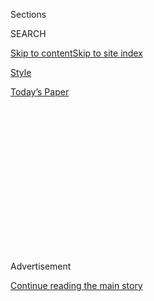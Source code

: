 <div id="app">

<div>

<div>

<div>

<div class="NYTAppHideMasthead css-1q2w90k e1suatyy0">

<div class="section css-ui9rw0 e1suatyy2">

<div class="css-eph4ug er09x8g0">

<div class="css-6n7j50">

</div>

<span class="css-1dv1kvn">Sections</span>

<div class="css-10488qs">

<span class="css-1dv1kvn">SEARCH</span>

</div>

[Skip to content](#site-content)[Skip to site index](#site-index)

</div>

<div id="masthead-section-label" class="css-1wr3we4 eaxe0e00">

[Style](https://www.nytimes.com/section/style)

</div>

<div class="css-10698na e1huz5gh0">

</div>

</div>

<div id="masthead-bar-one" class="section hasLinks css-15hmgas e1csuq9d3">

<div class="css-uqyvli e1csuq9d0">

</div>

<div class="css-1uqjmks e1csuq9d1">

</div>

<div class="css-9e9ivx">

[](https://myaccount.nytimes.com/auth/login?response_type=cookie&client_id=vi)

</div>

<div class="css-1bvtpon e1csuq9d2">

[Today’s Paper](https://www.nytimes.com/section/todayspaper)

</div>

</div>

</div>

</div>

<div data-aria-hidden="false">

<div id="site-content" role="main">

<div>

<div class="css-1aor85t" style="opacity:0.000000001;z-index:-1;visibility:hidden">

<div class="css-1hqnpie">

<div class="css-epjblv">

<span class="css-17xtcya">[Style](/section/style)</span><span class="css-x15j1o">|</span><span class="css-fwqvlz">Disabled
Do-It-Yourselfers Lead Way to Technology Gains</span>

</div>

<div class="css-k008qs">

<div class="css-1iwv8en">

<span class="css-18z7m18"></span>

<div>

</div>

</div>

<span class="css-1n6z4y">https://nyti.ms/38TIFlv</span>

<div class="css-1705lsu">

<div class="css-4xjgmj">

<div class="css-4skfbu" role="toolbar" data-aria-label="Social Media Share buttons, Save button, and Comments Panel with current comment count" data-testid="share-tools">

  - 
  - 
  - 
  - 
    
    <div class="css-6n7j50">
    
    </div>

  - 
  - 

</div>

</div>

</div>

</div>

</div>

</div>

<div id="NYT_TOP_BANNER_REGION" class="css-13pd83m">

</div>

<div id="top-wrapper" class="css-1sy8kpn">

<div id="top-slug" class="css-l9onyx">

Advertisement

</div>

[Continue reading the main story](#after-top)

<div class="ad top-wrapper" style="text-align:center;height:100%;display:block;min-height:250px">

<div id="top" class="place-ad" data-position="top" data-size-key="top">

</div>

</div>

<div id="after-top">

</div>

</div>

<div>

<div id="sponsor-wrapper" class="css-1hyfx7x">

<div id="sponsor-slug" class="css-19vbshk">

Supported by

</div>

[Continue reading the main story](#after-sponsor)

<div id="sponsor" class="ad sponsor-wrapper" style="text-align:center;height:100%;display:block">

</div>

<div id="after-sponsor">

</div>

</div>

<div class="css-186x18t">

</div>

<div class="css-1vkm6nb ehdk2mb0">

# Disabled Do-It-Yourselfers Lead Way to Technology Gains

</div>

So long to overhyped innovations. Hello to tech that embeds
accessibility into everyday devices.

<div class="css-79elbk" data-testid="photoviewer-wrapper">

<div class="css-z3e15g" data-testid="photoviewer-wrapper-hidden">

</div>

<div class="css-1a48zt4 ehw59r15" data-testid="photoviewer-children">

![<span class="css-cnj6d5 e1z0qqy90" itemprop="copyrightHolder"><span class="css-1ly73wi e1tej78p0">Credit...</span><span><span>Hayley
Wall</span></span></span>](https://static01.nyt.com/images/2020/07/14/multimedia/14ADA-TECHNOLOGY/14ADA-TECHNOLOGY-articleLarge.jpg?quality=75&auto=webp&disable=upscale)

</div>

</div>

<div class="css-18e8msd">

<div class="css-vp77d3 epjyd6m0">

<div class="css-1baulvz">

By <span class="css-1baulvz last-byline" itemprop="name">David M.
Perry</span>

</div>

</div>

  - 
    
    <div class="css-ld3wwf e16638kd2">
    
    Published July 14, 2020Updated July 20, 2020
    
    </div>

  - 
    
    <div class="css-4xjgmj">
    
    <div class="css-pvvomx" role="toolbar" data-aria-label="Social Media Share buttons, Save button, and Comments Panel with current comment count" data-testid="share-tools">
    
      - 
      - 
      - 
      - 
        
        <div class="css-6n7j50">
        
        </div>
    
      - 
      - 
    
    </div>
    
    </div>

</div>

</div>

<div class="section meteredContent css-1r7ky0e" name="articleBody" itemprop="articleBody">

<div class="css-1fanzo5 StoryBodyCompanionColumn">

<div class="css-53u6y8">

</div>

</div>

<div class="audioFigureHeading">

### Listen to This Article

<span class="css-16qbtva">Computer-generated audio recording</span>

</div>

<div class="css-qe9gm7">

<div>

</div>

</div>

<div class="css-1fanzo5 StoryBodyCompanionColumn">

<div class="css-53u6y8">

Technology is changing the ways that disabled people interact with the
world; perhaps more important, it’s also shifting how the world
interacts with disabled people.

As the 30th anniversary of the Americans With Disabilities Act
approaches on July 26, many leaders, designers and scholars in the
disability community say that they aren’t excited by stair-climbing
wheelchairs, mechanical exoskeletons or brain-controlled prosthetics.
They are drawn to innovations that embed accessibility into everyday
technologies and the spaces that we all share. Also, they want people to
stop trying to solve problems that don’t exist.

</div>

</div>

<div>

</div>

<div class="css-1fanzo5 StoryBodyCompanionColumn">

<div class="css-53u6y8">

Mark Riccobono, who lost his sight to glaucoma as a child and is
[president of the National Federation of the
Blind](https://www.nfb.org/about-us/leadership/presidents-corner/mark-riccobono),
says that blind people generally love their white canes, a simple and
effective piece of technology. “A couple times a year someone comes to
us and says, ‘We have this great new idea for how to replace the cane\!’
” he said. “We try to be objective, but no. You’re trying to solve a
problem that’s not a problem.”

</div>

</div>

<div class="css-1fanzo5 StoryBodyCompanionColumn">

<div class="css-53u6y8">

Disability technology can be so quotidian that nondisabled users don’t
even notice. GPS and spell-check, so ubiquitous for so many people, are
technologies that assist me with dyslexia. Smartphones, where I find my
GPS, may be the most powerful accessibility devices in history,
especially now that voice control offers an alternative to touch screens
for Blind and low-vision users, or people without the manual dexterity
to operate them. (No interface is perfect, however. Some people might
actually want buttons over sleek screens. And affordability remains a
problem.)

As hubs for accessibility programming, though, smartphones drive down
costs. For example, Fred Downs, who lost his left arm when he stepped on
a land mine during the Vietnam War and is now an advocacy director for
Paralyzed Veterans of America, says that in 1980, screenreaders cost up
to $50,000 a unit and could read one page at a time out loud. Now every
computer, phone and tablet can read nearly any screen. Smartphones
provide navigation, manage hearing aids, run speech apps and can even
drive a wheelchair.

Innovations build off these capabilities, so now, for example,
[companies](https://www.accessexplorer.net/mapping/) are working on
mapping interior spaces to help people navigate them the same way
detailed exterior maps currently do. Those who are disabled [have long
struggled to win the right to work from
home](https://www.nytimes.com/2020/05/27/at-home/work-from-home-history.html);
these days, technologies like cloud computing and video conferencing are
used everywhere and widely accepted at least for office jobs, especially
as the coronavirus pandemic alters so many workplaces. Disabled
employees who do not wish or are not able to go to an office can now
more easily interact with their colleagues.

<div id="NYT_MAIN_CONTENT_1_REGION" class="css-9tf9ac">

<div>

</div>

</div>

Disability-related technologies are not just growing through incremental
adjustments to existing products; transformative ones are on the
horizon. Rory Cooper is director of the [Human Engineering Research
Laboratories](https://www.herl.pitt.edu/), sponsored by the University
of Pittsburgh and the U.S. Department of Veterans Affairs. He was
paralyzed because of a spinal-cord injury in 1980 and has used a
wheelchair since then. Now he is improving mobility devices, including
wheelchairs and scooters, by adapting components designed for vehicles
and drones. Mr. Cooper says he can take new batteries, motors and
algorithms from other industries and build “a much lighter chair with
the same capabilities.”

He has developed a waterproof chair that runs on compressed air,
[originally for a
wheelchair-accessible](https://www.nytimes.com/2017/12/05/opinion/morgans-wonderland-waterpark-kids-play.html)
water park. Water parks are fun, but more important, the innovation will
make it easier for wheelchair users to go out in the rain. Meanwhile,
makers of self-driving cars are now consulting not just Blind users, who
have long been involved, but people with myriad other disabilities,
including those in wheelchairs, who would need to be able to roll into
the vehicle.

</div>

</div>

<div class="css-1fanzo5 StoryBodyCompanionColumn">

<div class="css-53u6y8">

At the New York Public Library’s Dimensions lab, Chancey Fleet, who is
Blind, is working with a team to make spatial learning easier for blind
people and to provide access to information — part of the library’s core
mission — to those who can best get it through touch. Visitors to the
lab in the Heiskell branch of the library in Manhattan are invited to
make 3-D printed objects and tactile graphics, or graphics embedded with
Braille and other textural elements to make their meaning legible by
touch. Ms. Fleet is hoping to end what she calls “image poverty.”

She says as a Blind child, “I thought I was someone who didn’t have any
aptitude at all in STEM, even though I did well academically.” But she
later realized her problem was not with science and technology per se.
”Looking back, it seems as though I was a spatial learner,” she said.
“If the images are there, it turns out that the aptitudes are there.”

Experts in disability and technology, like Ashley Shew, associate
professor at Virginia Tech in the Department of Science, Technology and
Society, says that the best of these projects emerge out of the
DIY-culture so prominent within disabled communities. Too often, the
biggest and most promising innovations may come with hidden barriers,
like cost, maintenance and the need to customize them.

“We’ve been misled,” said Ms. Shew, who identifies as multiply disabled
and uses hearing aids and prosthetics. “The public perception is very
celebratory about new developments,” but this “completely looks over
issues of maintenance and wear. People think you’re given this item once
and then it’s fixed for all eternity.”

Not only are devices like prosthetics and hearing aids often not covered
by insurance, but expert care is hard to find. Ms. Shew, for example,
travels four hours for leg prosthetic care. Meanwhile, too much
technology is designed around a perception of what’s normal. For
example, arm prosthetics are often designed with five fingers, a hand,
but Ms. Shew says, “A lot of arm amputees don’t necessarily want” that
but instead would like a bike-riding arm or a chopping arm.

Maintenance isn’t the only ongoing issue for users of
disability-specific technology; intellectual property law can restrict
the ability of users to customize their devices to suit their changing
needs. Ian Smith, a software engineer who is Deaf, has dwarfism and uses
a power wheelchair, points out that too often disabled people are not
permitted to tinker with devices because of trademark issues, negating
what many call the [right to
repair](https://www.eff.org/issues/right-to-repair). “You’re at the
mercy of the manufacturer for upgrades and repairs,” he said.

</div>

</div>

<div class="css-1fanzo5 StoryBodyCompanionColumn">

<div class="css-53u6y8">

Sara Hendren, who teaches design at Olin College of Engineering in
Massachusetts and is the parent of a child with Down syndrome,
illustrates the benefits of empowering disabled designers in her
forthcoming book, “[What Can a Body
Do](https://www.penguinrandomhouse.com/books/561049/what-can-a-body-do-by-sara-hendren/#:~:text=In%20a%20series%20of%20vivid,and%20settings%20we%20live%20with.)?”
In it she introduces us to Chris, who was born with one arm. After being
stymied initially in trying to change his infant’s diaper, he ultimately
joined felt holsters to soft cords that he could attach to his shoulder.
The baby’s feet rest in the felt, secure.

“The result is nothing that would dazzle at some tech expo,” but it
reveals, Ms. Hendren said in an interview, how the right technology can
make the “world bend a little bit” toward the user rather than just
bending the user toward a normative world. Ms. Hendren said that
adaptive technology, the phrase she prefers to the more commonly used
“assistive technology,” is not about helping, but about shifting both
the body and the world into closer harmony. It’s not using tech to make
things seem “normal.”

<div id="NYT_MAIN_CONTENT_3_REGION" class="css-9tf9ac">

<div>

</div>

</div>

Bob Williams, [policy director at Communication
First](https://communicationfirst.org/mission/), an advocacy group for
people like him with speech-related communication disabilities, has
cerebral palsy and uses a stand-alone device to produce audible
speech.<span class="css-8l6xbc evw5hdy0"> </span>It was designed around
1990, and Mr. Williams is worried about obsolescence. Today, many
nonspeaking individuals can use apps with speech tools built into
tablets, smartphones and computers. “It’s a bridge” between disabled and
nondisabled people, Mr. Williams says, because everyone can “relate to
the technology.”

In my family, we’ve certainly found that to be the case, but not
everyone does. My son, a white Midwesterner who is autistic and has Down
syndrome, uses a speech app called Proloquo2go. There’s a default
setting that mimics how he talks, but not everyone finds a voice that is
fitting.

Meryl Alper, assistant professor of communication studies at
Northeastern University, argues in her book “[Giving
Voice](https://mitpress.mit.edu/books/giving-voice),” ** that this app
creates inequality. Not only do many families have trouble with
programming apps like this, but Proloquo2go doesn’t “have a single
speech option in U.S. English in a voice that uses speech samples from
an adult woman of color. The only one that is racialized is Saul, a
‘hip-hop’ voice.”

Over email, David Niemeijer, the chief executive of AssistiveWare, the
company that makes Proloquo2Go, blames prohibitive costs in making new
voices. He hopes upcoming collaborations among producers of
text-to-speech technologies will lower those costs.

</div>

</div>

<div class="css-1fanzo5 StoryBodyCompanionColumn">

<div class="css-53u6y8">

The lack of nonwhite voices in this app is one of many such examples,
says [Damien
Williams](https://liberalarts.vt.edu/departments-and-schools/department-of-science-technology-and-society/academic-programs/phd-science-and-technology-studies/students/2021/damien-Patrick-williams.html),
a Ph.D. student at Virginia Tech. Mr. Williams says that disability
technology often reflects biases about race, gender and ideals of what
is or should be “normal.” There are [soap
dispensers](https://gizmodo.com/why-cant-this-soap-dispenser-identify-dark-skin-1797931773)
that don’t recognize black and brown skin, for example, and automated
captioning can’t always handle accented English. Mr. Williams says
programmers have to contend with assumptions about differences in race
and class and need to include “underlying systems that are not based in
outdated ideas about disability.”

For Ms. Shew, the Virginia Tech professor, the best way to ensure that
this transformation continues will require centering the power — and the
money — on disabled people as the initiators of innovation. “The future
of assistive tech should be ‘cripped,’” a once-pejorative term that many
members of the disability community have reclaimed, she said. “It should
be bent, claimed, reclaimed, reforged, hacked, owned/controlled, made,
swapped and shared by disabled people.”

-----

David M. Perry is a journalist and the senior academic adviser in the
History Department at the University of Minnesota.

</div>

</div>

</div>

<div>

</div>

<div>

</div>

<div>

</div>

<div>

<div id="bottom-wrapper" class="css-1ede5it">

<div id="bottom-slug" class="css-l9onyx">

Advertisement

</div>

[Continue reading the main story](#after-bottom)

<div id="bottom" class="ad bottom-wrapper" style="text-align:center;height:100%;display:block;min-height:90px">

</div>

<div id="after-bottom">

</div>

</div>

</div>

</div>

</div>

## Site Index

<div>

</div>

## Site Information Navigation

  - [© <span>2020</span> <span>The New York Times
    Company</span>](https://help.nytimes.com/hc/en-us/articles/115014792127-Copyright-notice)

<!-- end list -->

  - [NYTCo](https://www.nytco.com/)
  - [Contact
    Us](https://help.nytimes.com/hc/en-us/articles/115015385887-Contact-Us)
  - [Work with us](https://www.nytco.com/careers/)
  - [Advertise](https://nytmediakit.com/)
  - [T Brand Studio](http://www.tbrandstudio.com/)
  - [Your Ad
    Choices](https://www.nytimes.com/privacy/cookie-policy#how-do-i-manage-trackers)
  - [Privacy](https://www.nytimes.com/privacy)
  - [Terms of
    Service](https://help.nytimes.com/hc/en-us/articles/115014893428-Terms-of-service)
  - [Terms of
    Sale](https://help.nytimes.com/hc/en-us/articles/115014893968-Terms-of-sale)
  - [Site Map](https://spiderbites.nytimes.com)
  - [Help](https://help.nytimes.com/hc/en-us)
  - [Subscriptions](https://www.nytimes.com/subscription?campaignId=37WXW)

</div>

</div>

</div>

</div>

